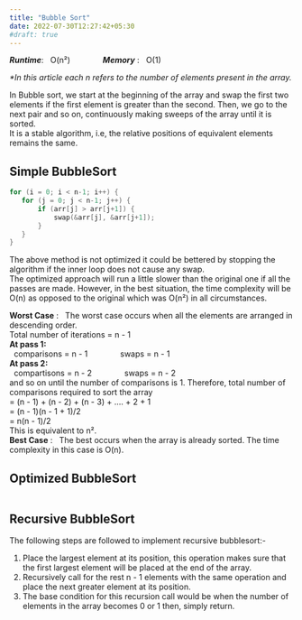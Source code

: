 ```yaml
---
title: "Bubble Sort"
date: 2022-07-30T12:27:42+05:30
#draft: true
---
```

***Runtime***: &nbsp; O(n²) &emsp; &emsp; &emsp; ***Memory*** : &nbsp; O(1)

*\*In this article each n refers to the number of elements present in the array.*

In Bubble sort, we start at the beginning of the array and swap the first two elements if the first element is greater than the second. Then, we go to the next pair and so on, continuously making sweeps of the array until it is sorted.  
It is a stable algorithm, i.e, the relative positions of equivalent elements remains the same.  
 ## Simple BubbleSort
 ```C
for (i = 0; i < n-1; i++) {
	for (j = 0; j < n-1; j++) {
		if (arr[j] > arr[j+1]) {
			swap(&arr[j], &arr[j+1]);
		}
	}
}
```

The above method is not optimized it could be bettered by stopping the algorithm if the inner loop does not cause any swap.  
The optimized approach will run a little slower than the original one if all the passes are made. However, in the best situation, the time complexity will be O(n) as opposed to the original which was O(n²) in all circumstances.  

**Worst Case** : &nbsp; The worst case occurs when all the elements are arranged in descending order.  
Total number of iterations = n - 1  
**At pass 1:**  
&nbsp; comparisons = n - 1 &emsp; &emsp; &emsp; swaps = n - 1  
**At pass 2:**  
&nbsp; compartisons = n - 2 &emsp; &emsp; &emsp; swaps = n - 2  
and so on until the number of comparisons is 1. Therefore, total number of comparisons required to sort the array  
= (n - 1) + (n - 2) + (n - 3) + .... + 2 + 1  
= (n - 1)(n - 1 + 1)/2  
= n(n - 1)/2  
This is equivalent to n².  
**Best Case** : &nbsp; The best occurs when the array is already sorted. The time complexity in this case is O(n).  
## Optimized BubbleSort  
```C

```

## Recursive BubbleSort
The following steps are followed to implement recursive bubblesort:-  
1. Place the largest element at its position, this operation makes sure that the first largest element will be placed at the end of the array.
2. Recursively call for the rest n - 1 elements with the same operation and place the next greater element at its position.
3. The base condition for this recursion call would be when the number of elements in the array becomes 0 or 1 then, simply return.  
```C

```